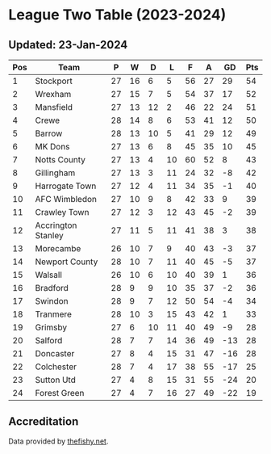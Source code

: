 # League Two Table (2023-2024)
## Updated: 23-Jan-2024

| Pos | Team | P | W | D | L | F | A | GD | Pts |
| --- | --- | --- | --- | --- | --- | --- | --- | --- | --- |
| 1 | Stockport | 27 | 16 | 6 | 5 | 56 | 27 | 29 | 54 |
| 2 | Wrexham | 27 | 15 | 7 | 5 | 54 | 37 | 17 | 52 |
| 3 | Mansfield | 27 | 13 | 12 | 2 | 46 | 22 | 24 | 51 |
| 4 | Crewe | 28 | 14 | 8 | 6 | 53 | 41 | 12 | 50 |
| 5 | Barrow | 28 | 13 | 10 | 5 | 41 | 29 | 12 | 49 |
| 6 | MK Dons | 27 | 13 | 6 | 8 | 45 | 35 | 10 | 45 |
| 7 | Notts County | 27 | 13 | 4 | 10 | 60 | 52 | 8 | 43 |
| 8 | Gillingham | 27 | 13 | 3 | 11 | 24 | 32 | -8 | 42 |
| 9 | Harrogate Town | 27 | 12 | 4 | 11 | 34 | 35 | -1 | 40 |
| 10 | AFC Wimbledon | 27 | 10 | 9 | 8 | 42 | 33 | 9 | 39 |
| 11 | Crawley Town | 27 | 12 | 3 | 12 | 43 | 45 | -2 | 39 |
| 12 | Accrington Stanley | 27 | 11 | 5 | 11 | 41 | 38 | 3 | 38 |
| 13 | Morecambe | 26 | 10 | 7 | 9 | 40 | 43 | -3 | 37 |
| 14 | Newport County | 28 | 10 | 7 | 11 | 40 | 45 | -5 | 37 |
| 15 | Walsall | 26 | 10 | 6 | 10 | 40 | 39 | 1 | 36 |
| 16 | Bradford | 28 | 9 | 9 | 10 | 35 | 37 | -2 | 36 |
| 17 | Swindon | 28 | 9 | 7 | 12 | 50 | 54 | -4 | 34 |
| 18 | Tranmere | 28 | 10 | 3 | 15 | 43 | 42 | 1 | 33 |
| 19 | Grimsby | 27 | 6 | 10 | 11 | 40 | 49 | -9 | 28 |
| 20 | Salford | 28 | 7 | 7 | 14 | 36 | 49 | -13 | 28 |
| 21 | Doncaster | 27 | 8 | 4 | 15 | 31 | 47 | -16 | 28 |
| 22 | Colchester | 28 | 7 | 4 | 17 | 38 | 55 | -17 | 25 |
| 23 | Sutton Utd | 27 | 4 | 8 | 15 | 31 | 55 | -24 | 20 |
| 24 | Forest Green | 27 | 4 | 7 | 16 | 27 | 49 | -22 | 19 |

## Accreditation 

Data provided by [thefishy.net](https://www.thefishy.net/).